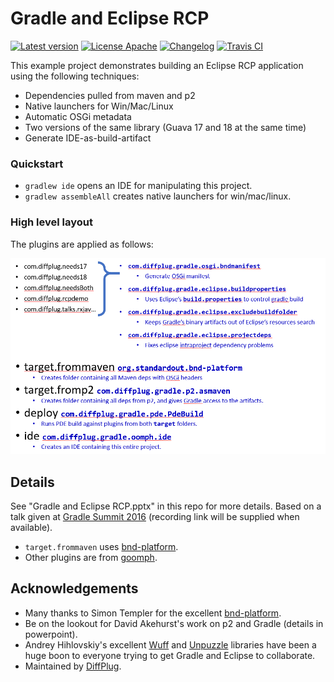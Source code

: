 # Gradle and Eclipse RCP

<!---freshmark shields
output = [
	link(shield('Latest version', 'latest', '{{stable}}', 'blue'), 'https://github.com/{{org}}/{{name}}/releases/latest'),
	link(shield('License Apache', 'license', 'Apache', 'blue'), 'https://tldrlegal.com/license/apache-license-2.0-(apache-2.0)'),
	link(shield('Changelog', 'changelog', '{{version}}', 'brightgreen'), 'CHANGES.md'),
	link(image('Travis CI', 'https://travis-ci.org/{{org}}/{{name}}.svg?branch=master'), 'https://travis-ci.org/{{org}}/{{name}}')
	].join('\n');
-->
[![Latest version](https://img.shields.io/badge/latest-1.0.0-blue.svg)](https://github.com/diffplug/gradle_and_eclipse_rcp/releases/latest)
[![License Apache](https://img.shields.io/badge/license-Apache-blue.svg)](https://tldrlegal.com/license/apache-license-2.0-(apache-2.0))
[![Changelog](https://img.shields.io/badge/changelog-1.0.0--SNAPSHOT-brightgreen.svg)](CHANGES.md)
[![Travis CI](https://travis-ci.org/diffplug/gradle_and_eclipse_rcp.svg?branch=master)](https://travis-ci.org/diffplug/gradle_and_eclipse_rcp)
<!---freshmark /shields -->

This example project demonstrates building an Eclipse RCP application using the following techniques:

- Dependencies pulled from maven and p2
- Native launchers for Win/Mac/Linux
- Automatic OSGi metadata
- Two versions of the same library (Guava 17 and 18 at the same time)
- Generate IDE-as-build-artifact

### Quickstart

- `gradlew ide` opens an IDE for manipulating this project.
- `gradlew assembleAll` creates native launchers for win/mac/linux.

### High level layout

The plugins are applied as follows:

![Project layout](_imgs/project_layout.png)

## Details

See "Gradle and Eclipse RCP.pptx" in this repo for more details.  Based on a talk given at [Gradle Summit 2016](https://gradlesummit.com/schedule/gradle-and-eclipse-rcp) (recording link will be supplied when available).

- `target.frommaven` uses [bnd-platform](https://github.com/stempler/bnd-platform).
- Other plugins are from [goomph](https://github.com/diffplug/goomph).

## Acknowledgements

* Many thanks to Simon Templer for the excellent [bnd-platform](https://github.com/stempler/bnd-platform).
* Be on the lookout for David Akehurst's work on p2 and Gradle (details in powerpoint).
* Andrey Hihlovskiy's excellent [Wuff](https://github.com/akhikhl/wuff) and [Unpuzzle](https://github.com/akhikhl/unpuzzle) libraries have been a huge boon to everyone trying to get Gradle and Eclipse to collaborate.
* Maintained by [DiffPlug](http://www.diffplug.com/).
